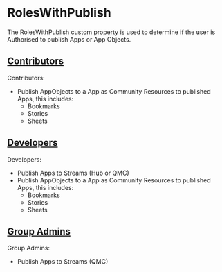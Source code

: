 # RolesWithPublish
The RolesWithPublish custom property is used to determine if the user is Authorised to publish Apps or App Objects.

## [Contributors](../roles/Contributors.md)
Contributors:
  - Publish AppObjects to a App as Community Resources to published Apps, this includes:
    - Bookmarks
    - Stories
    - Sheets

## [Developers](../roles/Developers.md)
Developers:
 - Publish Apps to Streams (Hub or QMC)
 - Publish AppObjects to a App as Community Resources to published Apps, this includes:
   - Bookmarks
   - Stories
   - Sheets
 
 ## [Group Admins](../roles/GroupAdmins.md)
Group Admins:
 - Publish Apps to Streams (QMC)